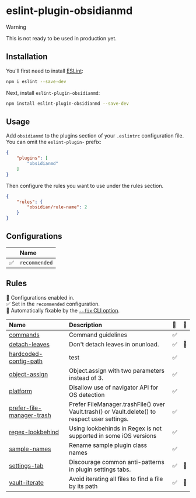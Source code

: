 # eslint-plugin-obsidianmd

> [!warning]
> This is not ready to be used in production yet.

## Installation

You'll first need to install [ESLint](https://eslint.org/):

```sh
npm i eslint --save-dev
```

Next, install `eslint-plugin-obsidianmd`:

```sh
npm install eslint-plugin-obsidianmd --save-dev
```

## Usage

Add `obsidianmd` to the plugins section of your `.eslintrc` configuration file. You can omit the `eslint-plugin-` prefix:

```json
{
    "plugins": [
        "obsidianmd"
    ]
}
```


Then configure the rules you want to use under the rules section.

```json
{
    "rules": {
        "obsidian/rule-name": 2
    }
}
```



## Configurations

<!-- begin auto-generated configs list -->

|    | Name          |
| :- | :------------ |
| ✅  | `recommended` |

<!-- end auto-generated configs list -->



## Rules

<!-- begin auto-generated rules list -->

💼 Configurations enabled in.\
✅ Set in the `recommended` configuration.\
🔧 Automatically fixable by the [`--fix` CLI option](https://eslint.org/docs/user-guide/command-line-interface#--fix).

| Name                                                                 | Description                                                                                   | 💼 | 🔧 |
| :------------------------------------------------------------------- | :-------------------------------------------------------------------------------------------- | :- | :- |
| [commands](docs/rules/commands.md)                                   | Command guidelines                                                                            | ✅  |    |
| [detach-leaves](docs/rules/detach-leaves.md)                         | Don't detach leaves in onunload.                                                              | ✅  | 🔧 |
| [hardcoded-config-path](docs/rules/hardcoded-config-path.md)         | test                                                                                          | ✅  |    |
| [object-assign](docs/rules/object-assign.md)                         | Object.assign with two parameters instead of 3.                                               | ✅  |    |
| [platform](docs/rules/platform.md)                                   | Disallow use of navigator API for OS detection                                                | ✅  |    |
| [prefer-file-manager-trash](docs/rules/prefer-file-manager-trash.md) | Prefer FileManager.trashFile() over Vault.trash() or Vault.delete() to respect user settings. | ✅  |    |
| [regex-lookbehind](docs/rules/regex-lookbehind.md)                   | Using lookbehinds in Regex is not supported in some iOS versions                              | ✅  |    |
| [sample-names](docs/rules/sample-names.md)                           | Rename sample plugin class names                                                              | ✅  |    |
| [settings-tab](docs/rules/settings-tab.md)                           | Discourage common anti-patterns in plugin settings tabs.                                      | ✅  | 🔧 |
| [vault-iterate](docs/rules/vault-iterate.md)                         | Avoid iterating all files to find a file by its path<br/>                                     | ✅  | 🔧 |

<!-- end auto-generated rules list -->

